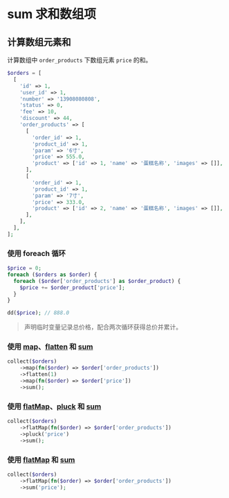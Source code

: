 # sum 求和数组项

## 计算数组元素和

计算数组中 `order_products` 下数组元素 `price` 的和。

```php
$orders = [
  [
    'id' => 1,
    'user_id' => 1,
    'number' => '13908080808',
    'status' => 0,
    'fee' => 10,
    'discount' => 44,
    'order_products' => [
      [
        'order_id' => 1,
        'product_id' => 1,
        'param' => '6寸',
        'price' => 555.0,
        'product' => ['id' => 1, 'name' => '蛋糕名称', 'images' => []],
      ],
      [
        'order_id' => 1,
        'product_id' => 1,
        'param' => '7寸',
        'price' => 333.0,
        'product' => ['id' => 2, 'name' => '蛋糕名称', 'images' => []],
      ],
    ],
  ],
];
```

### 使用 foreach 循环

```php
$price = 0;
foreach ($orders as $order) {
  foreach ($order['order_products'] as $order_product) {
    $price += $order_product['price'];
  }
}

dd($price); // 888.0
```

> 声明临时变量记录总价格，配合两次循环获得总价并累计。

### 使用 [map](/collections/map.md)、[flatten](/collections/flatten.md) 和 [sum](/collections/sum.md)

```php
collect($orders)
    ->map(fn($order) => $order['order_products'])
    ->flatten(1)
    ->map(fn($order) => $order['price'])
    ->sum();
```

### 使用 [flatMap](../flatMap.md)、[pluck](../pluck.md) 和 [sum](../sum.md)

```php
collect($orders)
    ->flatMap(fn($order) => $order['order_products'])
    ->pluck('price')
    ->sum();
```

### 使用 [flatMap](/collections/flatMap.md) 和 [sum](/collections/sum.md)

```php
collect($orders)
    ->flatMap(fn($order) => $order['order_products'])
    ->sum('price');
```
